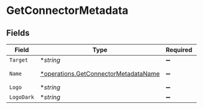 # GetConnectorMetadata


## Fields

| Field                                                                                       | Type                                                                                        | Required                                                                                    | Description                                                                                 |
| ------------------------------------------------------------------------------------------- | ------------------------------------------------------------------------------------------- | ------------------------------------------------------------------------------------------- | ------------------------------------------------------------------------------------------- |
| `Target`                                                                                    | **string*                                                                                   | :heavy_minus_sign:                                                                          | N/A                                                                                         |
| `Name`                                                                                      | [*operations.GetConnectorMetadataName](../../models/operations/getconnectormetadataname.md) | :heavy_minus_sign:                                                                          | Validator function                                                                          |
| `Logo`                                                                                      | **string*                                                                                   | :heavy_minus_sign:                                                                          | N/A                                                                                         |
| `LogoDark`                                                                                  | **string*                                                                                   | :heavy_minus_sign:                                                                          | N/A                                                                                         |